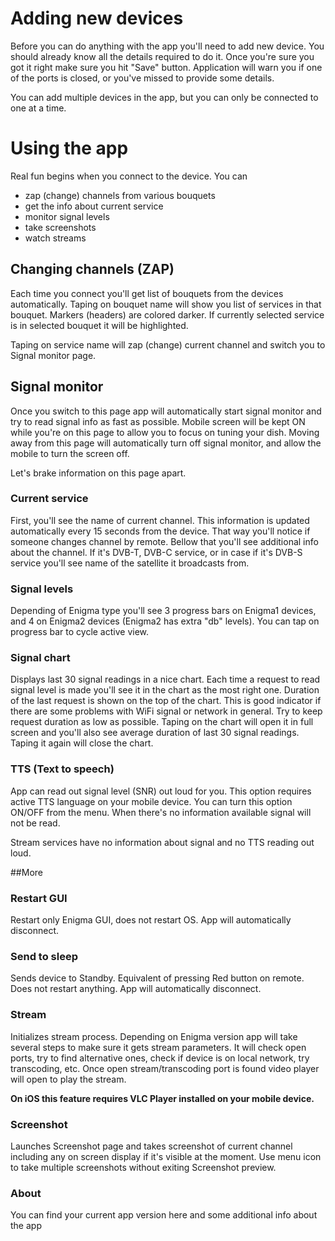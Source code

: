 # Adding new devices
Before you can do anything with the app you'll need to add new device. You should already know all the details required to do it. Once you're sure you got it right make sure you hit "Save" button. Application will warn you if one of the ports is closed, or you've missed to provide some details.

You can add multiple devices in the app, but you can only be connected to one at a time.

# Using the app
Real fun begins when you connect to the device. You can

- zap (change) channels from various bouquets
- get the info about current service
- monitor signal levels
- take screenshots
- watch streams

## Changing channels (ZAP)
Each time you connect you'll get list of bouquets from the devices automatically. Taping on bouquet name will show you list of services in that bouquet. Markers (headers) are colored darker. If currently selected service is in selected bouquet it will be highlighted. 

Taping on service name will zap (change) current channel and switch you to Signal monitor page.

## Signal monitor
Once you switch to this page app will automatically start signal monitor and try to read signal info as fast as possible. Mobile screen will be kept ON while you're on this page to allow you to focus on tuning your dish. Moving away from this page will automatically turn off signal monitor, and allow the mobile to turn the screen off.

Let's brake information on this page apart. 

### Current service
First, you'll see the name of current channel. This information is updated automatically every 15 seconds from the device. That way you'll notice if someone changes channel by remote. Bellow that you'll see additional info about the channel. If it's DVB-T, DVB-C service, or in case if it's DVB-S service you'll see name of the satellite it broadcasts from.

### Signal levels
Depending of Enigma type you'll see 3 progress bars on Enigma1 devices, and 4 on Enigma2 devices (Enigma2 has extra "db" levels). You can tap on progress bar to cycle active view.

### Signal chart
Displays last 30 signal readings in a nice chart. Each time a request to read signal level is made you'll see it in the chart as the most right one. Duration of the last request is shown on the top of the chart. This is good indicator if there are some problems with WiFi signal or network in general. Try to keep request duration as low as possible. Taping on the chart will open it in full screen and you'll also see average duration of last 30 signal readings. Taping it again will close the chart.

### TTS (Text to speech)
App can read out signal level (SNR) out loud for you. This option requires active TTS language on your mobile device. You can turn this option ON/OFF from the menu. When there's no information available signal will not be read.

Stream services have no information about signal and no TTS reading out loud.
 
##More
### Restart GUI
Restart only Enigma GUI, does not restart OS. App will automatically disconnect.
### Send to sleep
Sends device to Standby. Equivalent of pressing Red button on remote. Does not restart anything. App will automatically disconnect.
### Stream
Initializes stream process. Depending on Enigma version app will take several steps to make sure it gets stream parameters. It will check open ports, try to find alternative ones, check if device is on local network, try transcoding, etc. Once open stream/transcoding port is found video player will open to play the stream.

**On iOS this feature requires VLC Player installed on your mobile device.**
### Screenshot
Launches Screenshot page and takes screenshot of current channel including any on screen display if it's visible at the moment. Use menu icon to take multiple screenshots without exiting Screenshot preview.
### About
You can find your current app version here and some additional info about the app



